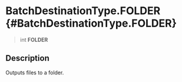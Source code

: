 BatchDestinationType.FOLDER {#BatchDestinationType.FOLDER}
===========================

> int **FOLDER**

Description
-----------

Outputs files to a folder.
